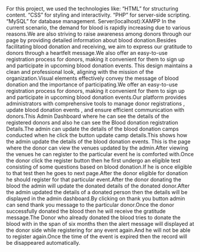For this project, we used the technologies like:
“HTML” for structuring content.
 “CSS” for styling and interactivity.
 “PHP” for server-side scripting. 
“MySQL” for database management.
Server(localhost):XAMPP
In the current scenario, the demand for blood is rapidly increasing due to various reasons.We are also striving to raise awareness among donors through our page by 
providing detailed information about blood donation.Besides facilitating blood donation and receiving, we aim to express our gratitude to donors through a heartfelt
message.We also offer an easy-to-use registration process for donors, making it convenient for them to sign up and participate in upcoming blood donation events.
  This design maintains a clean and professional look, aligning with the mission of the organization.Visual elements effectively convey the message of blood donation
and the importance of participating.We  offer an easy-to-use registration process for donors, making it convenient for them to sign up and participate in upcoming 
blood donation events.Our platform provides administrators with comprehensive tools to manage donor registrations , update blood donation events , and ensure efficient
communication with donors.This Admin Dashboard where he can see the details of the registered donors and also he can see the Blood donation registration Details.The admin
can update the details of the blood donation camps conducted when he click the button update camp details.This shows how the admin update the details of the blood donation events.
This is the page where the donor can view the venues updated by the admin.After viewing the venues he can register to the particular event he is comforted with.Once the donor click the register
button then he first undergo an eligible test consisting of some questions based on blood donation.If he is once eligible to that test then he goes to next page.After the donor eligible for donation
he should register for that particular event.After the donor donating the blood the admin will update  the donated details of the donated donor.After the admin updated the details of a donated person
then the details will be displayed in the admin dashboard.By clicking on thank you button admin can send thank you message to the particular donor.Once the donor successfully donated the blood then 
he will receive the gratitude message.The Donor who already donated the blood tries to donate the blood with in the span of six months then the alert message will displayed at the donor side while 
registering for any event again.And he will not be able to register again.Once the time of the event is expired then the record will be disappeared automatically.
